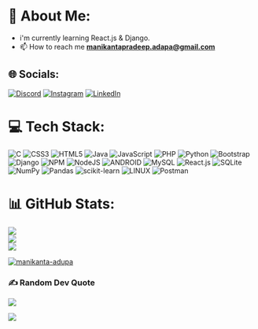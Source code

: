 # 💫 About Me:
- i'm currently learning React.js & Django.
- 📫 How to reach me **manikantapradeep.adapa@gmail.com**



## 🌐 Socials:
[![Discord](https://img.shields.io/badge/Discord-%237289DA.svg?logo=discord&logoColor=white)](https://discord.gg/) [![Instagram](https://img.shields.io/badge/Instagram-%23E4405F.svg?logo=Instagram&logoColor=white)](https://www.instagram.com/manikanta_adapa/) [![LinkedIn](https://img.shields.io/badge/LinkedIn-%230077B5.svg?logo=linkedin&logoColor=white)](https://www.linkedin.com/in/manikanta-adupa/) 

# 💻 Tech Stack:
![C](https://img.shields.io/badge/c-%2300599C.svg?style=for-the-badge&logo=c&logoColor=white) ![CSS3](https://img.shields.io/badge/css3-%231572B6.svg?style=for-the-badge&logo=css3&logoColor=white) ![HTML5](https://img.shields.io/badge/html5-%23E34F26.svg?style=for-the-badge&logo=html5&logoColor=white) ![Java](https://img.shields.io/badge/java-%23ED8B00.svg?style=for-the-badge&logo=java&logoColor=white) ![JavaScript](https://img.shields.io/badge/javascript-%23323330.svg?style=for-the-badge&logo=javascript&logoColor=%23F7DF1E) ![PHP](https://img.shields.io/badge/php-%23777BB4.svg?style=for-the-badge&logo=php&logoColor=white) ![Python](https://img.shields.io/badge/python-3670A0?style=for-the-badge&logo=python&logoColor=ffdd54) ![Bootstrap](https://img.shields.io/badge/bootstrap-%23563D7C.svg?style=for-the-badge&logo=bootstrap&logoColor=white) ![Django](https://img.shields.io/badge/django-%23000.svg?style=for-the-badge&logo=django&logoColor=white) ![NPM](https://img.shields.io/badge/NPM-%23000000.svg?style=for-the-badge&logo=npm&logoColor=white) ![NodeJS](https://img.shields.io/badge/node.js-6DA55F?style=for-the-badge&logo=node.js&logoColor=white) ![ANDROID](https://img.shields.io/badge/android-%2320232a.svg?style=for-the-badge&logo=android&logoColor=%a4c639) ![MySQL](https://img.shields.io/badge/mysql-%2300f.svg?style=for-the-badge&logo=mysql&logoColor=white) ![React.js](https://img.shields.io/badge/reactjs-%23000.svg?style=for-the-badge&logo=reactjs&logoColor=white) ![SQLite](https://img.shields.io/badge/sqlite-%2307405e.svg?style=for-the-badge&logo=sqlite&logoColor=white) ![NumPy](https://img.shields.io/badge/numpy-%23013243.svg?style=for-the-badge&logo=numpy&logoColor=white) ![Pandas](https://img.shields.io/badge/pandas-%23150458.svg?style=for-the-badge&logo=pandas&logoColor=white) ![scikit-learn](https://img.shields.io/badge/scikit--learn-%23F7931E.svg?style=for-the-badge&logo=scikit-learn&logoColor=white) ![LINUX](https://img.shields.io/badge/Linux-FCC624?style=for-the-badge&logo=linux&logoColor=black) ![Postman](https://img.shields.io/badge/Postman-FF6C37?style=for-the-badge&logo=postman&logoColor=white)
 # 📊 GitHub Stats:
![](https://github-readme-stats.vercel.app/api?username=manikanta-adupa&theme=dark&hide_border=false&include_all_commits=true&count_private=false)<br/>
![](https://github-readme-streak-stats.herokuapp.com/?user=manikanta-adupa&theme=dark&hide_border=false)<br/>
![](https://github-readme-stats.vercel.app/api/top-langs/?username=manikanta-adupa&theme=dark&hide_border=false&include_all_commits=true&count_private=false&layout=compact)


<p align="left"> <a href="https://github.com/ryo-ma/github-profile-trophy"><img src="https://github-profile-trophy.vercel.app/?username=manikanta-adupa" alt="manikanta-adupa" /></a> </p>




### ✍️ Random Dev Quote
![](https://quotes-github-readme.vercel.app/api?type=horizontal&theme=radical)

[![](https://visitcount.itsvg.in/api?id=manikanta-adupa&icon=0&color=0)](https://visitcount.itsvg.in)

<!-- Created with GPRM ( https://gprm.itsvg.in ) -->
